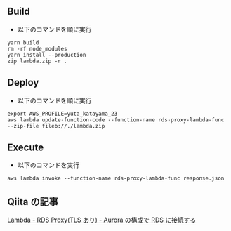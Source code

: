 ## Build

- 以下のコマンドを順に実行

```console
yarn build
rm -rf node_modules
yarn install --production
zip lambda.zip -r .
```

## Deploy

- 以下のコマンドを順に実行

```console
export AWS_PROFILE=yuta_katayama_23
aws lambda update-function-code --function-name rds-proxy-lambda-func --zip-file fileb://./lambda.zip
```

## Execute

- 以下のコマンドを実行

```
aws lambda invoke --function-name rds-proxy-lambda-func response.json
```

## Qiita の記事

[Lambda - RDS Proxy(TLS あり) - Aurora の構成で RDS に接続する](https://qiita.com/yuta-katayama-23/items/c543d957694ea37988ab)
